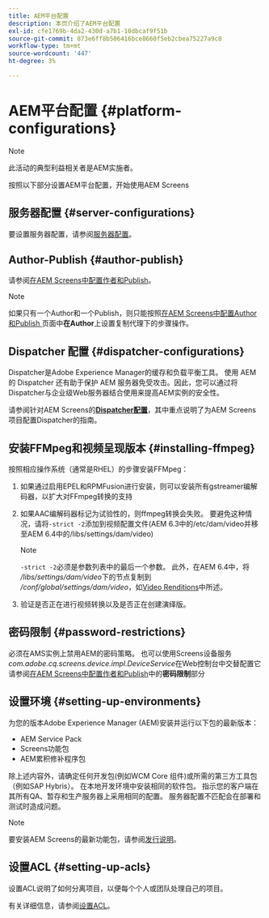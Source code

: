```yaml
---
title: AEM平台配置
description: 本页介绍了AEM平台配置
exl-id: cfe1769b-4da2-430d-a7b1-10dbcaf9f51b
source-git-commit: 873e6ff8b506416bce8660f5eb2cbea75227a9c8
workflow-type: tm+mt
source-wordcount: '447'
ht-degree: 3%

---
```


# AEM平台配置 {#platform-configurations}

>[!NOTE]
>
>此活动的典型利益相关者是AEM实施者。

按照以下部分设置AEM平台配置，开始使用AEM Screens

## 服务器配置 {#server-configurations}

要设置服务器配置，请参阅[服务器配置](https://experienceleague.adobe.com/en/docs/experience-manager-screens/user-guide/administering/configuring-screens-introduction#ServerConfiguration)。

## Author-Publish {#author-publish}

请参阅[在AEM Screens中配置作者和Publish](https://experienceleague.adobe.com/en/docs/experience-manager-screens/user-guide/administering/author-publish/author-and-publish)。

>[!NOTE]
>
>如果只有一个Author和一个Publish，则只能按照[在AEM Screens中配置Author和Publish ](https://experienceleague.adobe.com/en/docs/experience-manager-screens/user-guide/administering/author-publish/author-and-publish)页面中&#x200B;**在Author**&#x200B;上设置复制代理下的步骤操作。

## Dispatcher 配置 {#dispatcher-configurations}

Dispatcher是Adobe Experience Manager的缓存和负载平衡工具。 使用 AEM 的 Dispatcher 还有助于保护 AEM 服务器免受攻击。因此，您可以通过将Dispatcher与企业级Web服务器结合使用来提高AEM实例的安全性。

请参阅针对AEM Screens的&#x200B;**[Dispatcher配置](https://experienceleague.adobe.com/en/docs/experience-manager-screens/user-guide/administering/dispatcher-configurations-aem-screens)**，其中重点说明了为AEM Screens项目配置Dispatcher的指南。

## 安装FFMpeg和视频呈现版本 {#installing-ffmpeg}

按照相应操作系统（通常是RHEL）的步骤安装FFMpeg：

1. 如果通过启用EPEL和RPMFusion进行安装，则可以安装所有gstreamer编解码器，以扩大对FFmpeg转换的支持
1. 如果AAC编解码器标记为试验性的，则ffmpeg转换会失败。 要避免这种情况，请将`-strict -2`添加到视频配置文件(AEM 6.3中的/etc/dam/video并移至AEM 6.4中的/libs/settings/dam/video)

   >[!NOTE]
   >
   >`-strict -2`必须是参数列表中的最后一个参数。 此外，在AEM 6.4中，将&#x200B;*/libs/settings/dam/video*&#x200B;下的节点复制到&#x200B;*/conf/global/settings/dam/video*，如[Video Renditions](https://experienceleague.adobe.com/en/docs/experience-manager-screens/user-guide/authoring/product-features/generating-renditions)中所述。
1. 验证是否正在进行视频转换以及是否正在创建演绎版。

## 密码限制 {#password-restrictions}

必须在AMS实例上禁用AEM的密码策略。 也可以使用Screens设备服务&#x200B;*com.adobe.cq.screens.device.impl.DeviceService*在Web控制台中交替配置它
请参阅[在AEM Screens中配置作者和Publish](https://experienceleague.adobe.com/en/docs/experience-manager-screens/user-guide/administering/author-publish/author-and-publish)中的&#x200B;**密码限制**&#x200B;部分

## 设置环境 {#setting-up-environments}

为您的版本Adobe Experience Manager (AEM)安装并运行以下包的最新版本：

* AEM Service Pack
* Screens功能包
* AEM累积修补程序包

除上述内容外，请确定任何开发包(例如WCM Core
组件)或所需的第三方工具包（例如SAP Hybris）。
在本地开发环境中安装相同的软件包。 指示您的客户端在其所有QA、暂存和生产服务器上采用相同的配置。 服务器配置不匹配会在部署和测试时造成问题。

>[!NOTE]
>
>要安装AEM Screens的最新功能包，请参阅[发行说明](https://experienceleague.adobe.com/en/docs/experience-manager-screens/user-guide/aem-screens-introduction)。

## 设置ACL {#setting-up-acls}

设置ACL说明了如何分离项目，以便每个个人或团队处理自己的项目。

有关详细信息，请参阅[设置ACL](https://experienceleague.adobe.com/en/docs/experience-manager-screens/user-guide/administering/setting-up-acls)。
